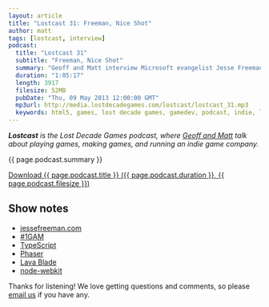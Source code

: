 ```yaml
---
layout: article
title: "Lostcast 31: Freeman, Nice Shot"
author: matt
tags: [lostcast, interview]
podcast:
  title: "Lostcast 31"
  subtitle: "Freeman, Nice Shot"
  summary: "Geoff and Matt interview Microsoft evangelist Jesse Freeman."
  duration: "1:05:17"
  length: 3917
  filesize: 52MB
  pubDate: "Thu, 09 May 2013 12:00:00 GMT"
  mp3url: http://media.lostdecadegames.com/lostcast/lostcast_31.mp3
  keywords: html5, games, lost decade games, gamedev, podcast, indie, lostcast
---
```

_**Lostcast** is the Lost Decade Games podcast, where [Geoff and Matt](/about/) talk about playing games, making games, and running an indie game company._

{{ page.podcast.summary }}

<a class="download-podcast" href="{{ page.podcast.mp3url }}">
	Download {{ page.podcast.title }} ({{ page.podcast.duration }}, {{ page.podcast.filesize }})
</a>

## Show notes

* [jessefreeman.com](http://jessefreeman.com/)
* [#1GAM](https://twitter.com/search?q=%231gam)
* [TypeScript](https://twitter.com/search?q=%231gam)
* [Phaser](https://github.com/photonstorm/phaser)
* [Lava Blade](http://www.lavablade.com/)
* [node-webkit](https://github.com/rogerwang/node-webkit)

Thanks for listening! We love getting questions and comments, so please [email us](mailto:hello@lostdecadegames.com) if you have any.
